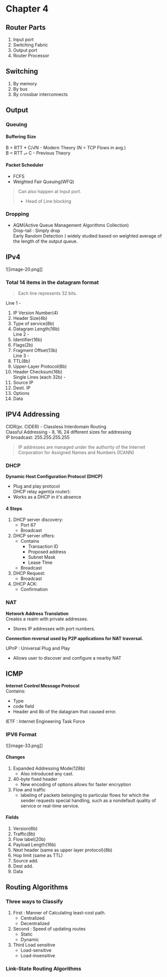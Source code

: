 # Chapter 4

## Router Parts

1. Input port
2. Switching Fabric
3. Output port
4. Router Processor

## Switching

1. By memory
2. By bus
3. By crossbar interconnects

## Output

### Queuing

#### Buffering Size

B = RTT * C/√N - Modern Theory (N = TCP Flows in avg.)  
B = RTT ⭈ C - Previous Theory

#### Packet Scheduler

- FCFS
- Weighted Fair Queuing(WFQ)

> Can also happen at Input port.
>  - Head of Line blocking

### Dropping

- AQM(Active Queue Management Algorithms Collection)  
Drop-tail : Simply drop  
Early Random Detection ( widely studied based on weighted average of the length of the output queue.

## IPv4

![[image-20.png]]

### Total 14 items in the datagram format

> Each line represents 32 bits.  

Line 1 -
1. IP Version Number(4)
2. Header Size(4b)
3. Type of service(8b)
4. Datagram Length(16b)  
Line 2 -
5. Identifier(16b)
6. Flags(2b)
7. Fragment Offset(13b)  
Line 3 -
8. TTL(8b)
9. Upper-Layer Protocol(8b)
10. Header Checksum(16b)  
Single Lines (each 32b) -
11. Source IP
12. Desti. IP
13. Options
14. Data

## IPV4 Addressing

CIDR(pr. CIDER) - Classless Interdomain Routing  
Classful Addressing - 8, 16, 24 different sizes for addressing  
IP broadcast: 255.255.255.255

> IP addresses are managed under the authority of the Internet Corporation for Assigned Names and Numbers (ICANN)  

### DHCP

**Dynamic Host Configuration Protocol (DHCP)**
- Plug and play protocol  
DHCP relay agent(a router):
- Works as a DHCP in it's absence

#### 4 Steps

1. DHCP server discovery:
	- Port 67
	- Broadcast
2. DHCP server offers:
	- Contains
		- Transaction ID
		- Proposed address
		- Subnet Mask
		- Lease TIme
	- Broadcast
3. DHCP Request:
	- Broadcast
4. DHCP ACK:
	- Confirmation

### NAT

**Network Address Translation**  
 Creates a realm with private addresses.
- Stores IP addresses with port numbers.

**Connection reversal used by P2P applications for NAT traversal.**

UPnP : Universal Plug and Play
- Allows user to discover and configure a nearby NAT

## ICMP

**Internet Control Message Protocol**  
Contains:
- Type
- code field
- Header and 8b of the datagram that caused error.
  
IETF : Internet Engineering Task Force

### IPV6 Format

![[image-33.png]]

#### Changes

1. Expanded Addressing Mode(128b)
	- Also introduced any cast.
2. 40-byte fixed header
	- New encoding of options allows for faster encryption
3. Flow and traffic
	- labeling of packets belonging to particular flows for which the sender requests special handling, such as a nondefault quality of service or real-time service.

#### Fields

1. Version(6b)
2. Traffic(8b)
3. Flow label(20b)
4. Payload Length(16b)
5. Next header (same as upper layer protocol)(8b)
6. Hop limit (same as TTL)
7. Source add.
8. Dest add.
9. Data

## Routing Algorithms

### Three ways to Classify

1. First : Manner of Calculating least-cost path.
	- Centralized
	- Decentralized
2. Second : Speed of updating routes
	- Static
	- Dynamic
3. Third Load sensitive
	- Load-sensitive
	- Load-insensitive

### Link-State Routing Algorithms
